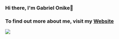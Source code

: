 ### Hi there, I'm Gabriel Onike👋
### To find out more about me, visit my [Website](https://www.ngonike.dev)

![](https://github-readme-stats.vercel.app/api/top-langs?username=gabrielonike&count_private=true&langs_count=10&layout=compact)

<!--
**GabrielOnike/GabrielOnike** is a ✨ _special_ ✨ repository because its `README.md` (this file) appears on your GitHub profile.

Here are some ideas to get you started:

- 🔭 I’m currently working on ...
- 🌱 I’m currently learning ...
- 👯 I’m looking to collaborate on ...
- 🤔 I’m looking for help with ...
- 💬 Ask me about ...
- 📫 How to reach me: ...
- 😄 Pronouns: ...
- ⚡ Fun fact: ...
-->
